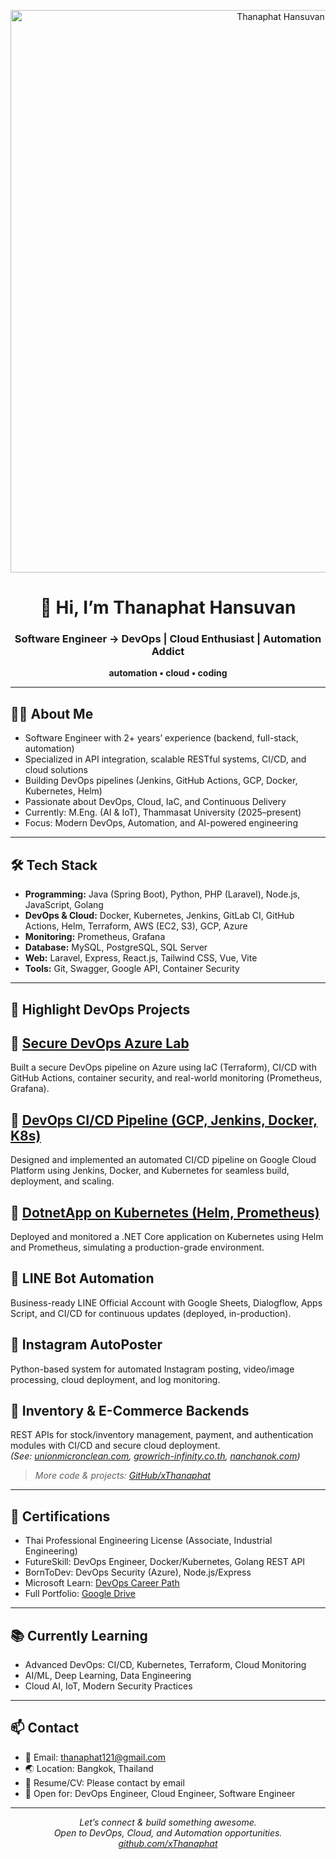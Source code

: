 <p align="center">
  <img src="https://i.postimg.cc/KzMfVpd9/banner.png" width="900" alt="Thanaphat Hansuvan Banner"/>
</p>

<h1 align="center">👋 Hi, I’m Thanaphat Hansuvan</h1>
<h3 align="center">Software Engineer → DevOps | Cloud Enthusiast | Automation Addict</h3>
<p align="center"><b>automation • cloud • coding</b></p>

---

## 👨‍💻 About Me

- Software Engineer with 2+ years’ experience (backend, full-stack, automation)
- Specialized in API integration, scalable RESTful systems, CI/CD, and cloud solutions
- Building DevOps pipelines (Jenkins, GitHub Actions, GCP, Docker, Kubernetes, Helm)
- Passionate about DevOps, Cloud, IaC, and Continuous Delivery
- Currently: M.Eng. (AI & IoT), Thammasat University (2025–present)
- Focus: Modern DevOps, Automation, and AI-powered engineering

---

## 🛠️ Tech Stack

- **Programming:** Java (Spring Boot), Python, PHP (Laravel), Node.js, JavaScript, Golang
- **DevOps & Cloud:** Docker, Kubernetes, Jenkins, GitLab CI, GitHub Actions, Helm, Terraform, AWS (EC2, S3), GCP, Azure
- **Monitoring:** Prometheus, Grafana
- **Database:** MySQL, PostgreSQL, SQL Server
- **Web:** Laravel, Express, React.js, Tailwind CSS, Vue, Vite
- **Tools:** Git, Swagger, Google API, Container Security

---

## 🚀 Highlight DevOps Projects

## 🔹 [Secure DevOps Azure Lab](https://github.com/xThanaphat/secure-devops-azure-lab)
Built a secure DevOps pipeline on Azure using IaC (Terraform), CI/CD with GitHub Actions, container security, and real-world monitoring (Prometheus, Grafana).

## 🔹 [DevOps CI/CD Pipeline (GCP, Jenkins, Docker, K8s)](https://github.com/xThanaphat/devops-pipeline-jenskincicd)
Designed and implemented an automated CI/CD pipeline on Google Cloud Platform using Jenkins, Docker, and Kubernetes for seamless build, deployment, and scaling.

## 🔹 [DotnetApp on Kubernetes (Helm, Prometheus)](https://github.com/xThanaphat/dotnetcore-kubernetes-k8s-)
Deployed and monitored a .NET Core application on Kubernetes using Helm and Prometheus, simulating a production-grade environment.

## 🔹 LINE Bot Automation
Business-ready LINE Official Account with Google Sheets, Dialogflow, Apps Script, and CI/CD for continuous updates (deployed, in-production).

## 🔹 Instagram AutoPoster
Python-based system for automated Instagram posting, video/image processing, cloud deployment, and log monitoring.

## 🔹 Inventory & E-Commerce Backends
REST APIs for stock/inventory management, payment, and authentication modules with CI/CD and secure cloud deployment.  
_(See: [unionmicronclean.com](https://unionmicronclean.com), [growrich-infinity.co.th](https://growrich-infinity.co.th), [nanchanok.com](https://nanchanok.com))_

> _More code & projects: [GitHub/xThanaphat](https://github.com/xThanaphat)_

---

## 🏅 Certifications

- Thai Professional Engineering License (Associate, Industrial Engineering)
- FutureSkill: DevOps Engineer, Docker/Kubernetes, Golang REST API
- BornToDev: DevOps Security (Azure), Node.js/Express
- Microsoft Learn: [DevOps Career Path](https://learn.microsoft.com/th-th/users/thanaphathansuvan-5792/)
- Full Portfolio: [Google Drive](https://drive.google.com/file/d/1QnEw4HoJXQX0c40urnxIfl18NGVkHk9s/view?usp=sharing)

---

## 📚 Currently Learning

- Advanced DevOps: CI/CD, Kubernetes, Terraform, Cloud Monitoring
- AI/ML, Deep Learning, Data Engineering
- Cloud AI, IoT, Modern Security Practices

---

## 📫 Contact

- 📧 Email: thanaphat121@gmail.com
- 🌏 Location: Bangkok, Thailand
- 💼 Resume/CV: Please contact by email
- 🏢 Open for: DevOps Engineer, Cloud Engineer, Software Engineer

---

<p align="center">
  <em>Let’s connect & build something awesome.<br>
  Open to DevOps, Cloud, and Automation opportunities.<br>
  <a href="https://github.com/xThanaphat" target="_blank">github.com/xThanaphat</a>
</em>
</p>
